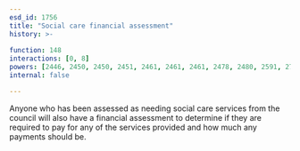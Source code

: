 ```yaml
---
esd_id: 1756
title: "Social care financial assessment"
history: >-
  
function: 148
interactions: [0, 8]
powers: [2446, 2450, 2450, 2451, 2461, 2461, 2461, 2478, 2480, 2591, 2705, 2705, 2705, 2705, 2706, 2706, 2706, 2706, 2706, 2707, 2707, 2715, 2778, 2782, 3115, 3115, 3115, 3115, 3115, 3115]
internal: false

---
```


Anyone who has been assessed as needing social care services from the council will also have a financial assessment to determine if they are required to pay for any of the services provided and how much any payments should be.

